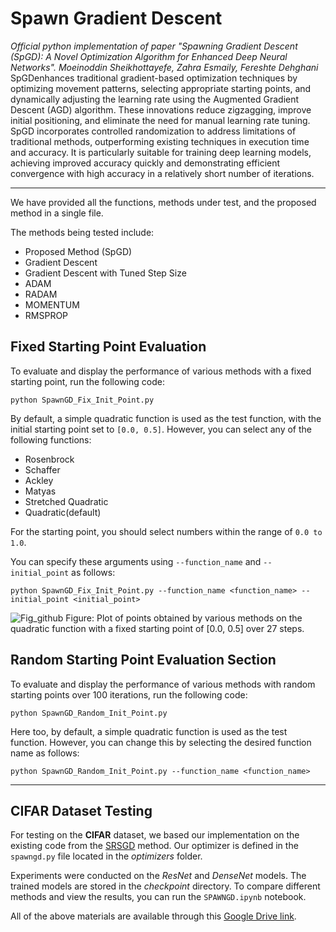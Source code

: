 # Spawn Gradient Descent
*Official python implementation of paper "Spawning Gradient Descent (SpGD): A Novel Optimization Algorithm for Enhanced Deep Neural Networks". Moeinoddin Sheikhottayefe, Zahra Esmaily, Fereshte Dehghani*
SpGDenhances traditional gradient-based optimization techniques by optimizing movement patterns, selecting appropriate starting points, and dynamically adjusting the learning rate using the Augmented Gradient Descent (AGD) algorithm. These innovations reduce zigzagging, improve initial positioning, and eliminate the need for manual learning rate tuning. SpGD incorporates controlled randomization to address limitations of traditional methods, outperforming existing techniques in execution time and accuracy. It is particularly suitable for training deep learning models, achieving improved accuracy quickly and demonstrating efficient convergence with high accuracy in a relatively short number of iterations.

----

We have provided all the functions, methods under test, and the proposed method in a single file.

The methods being tested include:
- Proposed Method (SpGD)
- Gradient Descent
- Gradient Descent with Tuned Step Size
- ADAM
- RADAM
- MOMENTUM
- RMSPROP

## Fixed Starting Point Evaluation

To evaluate and display the performance of various methods with a fixed starting point, run the following code:

    python SpawnGD_Fix_Init_Point.py
  
By default, a simple quadratic function is used as the test function, with the initial starting point set to ‍‍‍‍`[0.0, 0.5]`. However, you can select any of the following functions:
- Rosenbrock
- Schaffer
- Ackley
- Matyas
- Stretched Quadratic
- Quadratic(default)

For the starting point, you should select numbers within the range of `0.0 to 1.0`. 

You can specify these arguments using `--function_name` and `--initial_point` as follows:

    python SpawnGD_Fix_Init_Point.py --function_name <function_name> --initial_point <initial_point>

![Fig_github](https://github.com/user-attachments/assets/f0681ba7-2c3b-4d4d-af37-bdc4542b9e22)
  Figure: Plot of points obtained by various methods on the quadratic function with a fixed starting point of [0.0, 0.5] over 27 steps.

## Random Starting Point Evaluation Section

To evaluate and display the performance of various methods with random starting points over 100 iterations, run the following code:

    python SpawnGD_Random_Init_Point.py
  
Here too, by default, a simple quadratic function is used as the test function. However, you can change this by selecting the desired function name as follows:

    python SpawnGD_Random_Init_Point.py --function_name <function_name>

----
## CIFAR Dataset Testing

For testing on the **CIFAR** dataset, we based our implementation on the existing code from the [SRSGD](https://github.com/minhtannguyen/SRSGD) method. Our optimizer is defined in the `spawngd.py` file located in the *optimizers* folder. 

Experiments were conducted on the *ResNet* and *DenseNet* models. The trained models are stored in the *checkpoint* directory. To compare different methods and view the results, you can run the `SPAWNGD.ipynb` notebook. 

All of the above materials are available through this [Google Drive link](https://drive.google.com/drive/folders/1jp--CqS57AgXeLgCOx1HfgFDYy_c7pCo?usp=drive_link).
